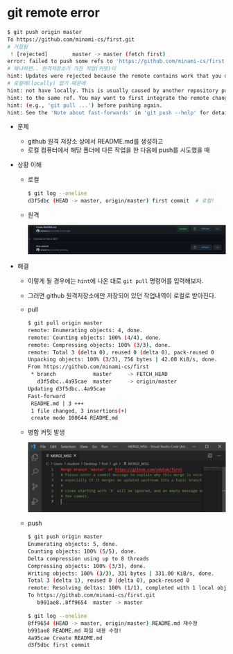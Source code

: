 # git remote error

```bash
$ git push origin master
To https://github.com/minami-cs/first.git
# 거절됨
 ! [rejected]        master -> master (fetch first)
error: failed to push some refs to 'https://github.com/minami-cs/first.git'
# 왜냐하면.. 원격저장소가 가진 작업(커밋)이
hint: Updates were rejected because the remote contains work that you do
# 로컬에(locally) 없기 때문에
hint: not have locally. This is usually caused by another repository pushing
hint: to the same ref. You may want to first integrate the remote changes
hint: (e.g., 'git pull ...') before pushing again.
hint: See the 'Note about fast-forwards' in 'git push --help' for details.
```

* 문제
  
  * github 원격 저장소 상에서 README.md를 생성하고
  * 로컬 컴퓨터에서 해당 폴더에 다른 작업을 한 다음에 push를 시도했을 때
  
* 상황 이해
  
  * 로컬
    
    ```bash
    $ git log --oneline
    d3f5dbc (HEAD -> master, origin/master) first commit  # 로컬!
    ```
    
  * 원격
    
    ![image-20210205133356047](../md-img/image-20210205133356047.png)
  
* 해결
  
  * 이렇게 될 경우에는 `hint`에 나온 대로 `git pull` 명령어를 입력해보자.
  
  * 그러면 github 원격저장소에만 저장되어 있던 작업내역이 로컬로 받아진다.
  
  * pull
  
    ```bash
    $ git pull origin master
    remote: Enumerating objects: 4, done.
    remote: Counting objects: 100% (4/4), done.
    remote: Compressing objects: 100% (3/3), done.
    remote: Total 3 (delta 0), reused 0 (delta 0), pack-reused 0
    Unpacking objects: 100% (3/3), 756 bytes | 42.00 KiB/s, done.
    From https://github.com/minami-cs/first
     * branch            master     -> FETCH_HEAD
       d3f5dbc..4a95cae  master     -> origin/master
    Updating d3f5dbc..4a95cae
    Fast-forward
     README.md | 3 +++
     1 file changed, 3 insertions(+)
     create mode 100644 README.md
    ```
  
  * 병합 커밋 발생
  
    ![image-20210205111319494](../md-img/image-20210205111319494.png)
  
  * push
  
    ```bash
    $ git push origin master
    Enumerating objects: 5, done.
    Counting objects: 100% (5/5), done.
    Delta compression using up to 8 threads
    Compressing objects: 100% (3/3), done.
    Writing objects: 100% (3/3), 331 bytes | 331.00 KiB/s, done.
    Total 3 (delta 1), reused 0 (delta 0), pack-reused 0
    remote: Resolving deltas: 100% (1/1), completed with 1 local object.
    To https://github.com/minami-cs/first.git
       b991ae8..8ff9654  master -> master
    ```
  
    ```bash
    $ git log --oneline
    8ff9654 (HEAD -> master, origin/master) README.md 재수정
    b991ae8 README.md 파일 내용 수정!
    4a95cae Create README.md
    d3f5dbc first commit
    ```
  
    
  

